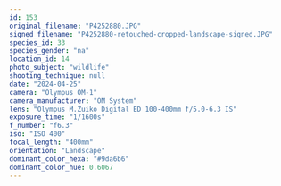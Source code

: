 ```yaml
---
id: 153
original_filename: "P4252880.JPG"
signed_filename: "P4252880-retouched-cropped-landscape-signed.JPG"
species_id: 33
species_gender: "na"
location_id: 14
photo_subject: "wildlife"
shooting_technique: null
date: "2024-04-25"
camera: "Olympus OM-1"
camera_manufacturer: "OM System"
lens: "Olympus M.Zuiko Digital ED 100-400mm f/5.0-6.3 IS"
exposure_time: "1/1600s"
f_number: "f6.3"
iso: "ISO 400"
focal_length: "400mm"
orientation: "Landscape"
dominant_color_hexa: "#9da6b6"
dominant_color_hue: 0.6067
---
```

